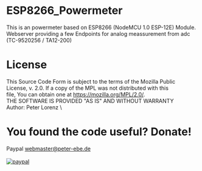 # ESP8266_Powermeter
This is an powermeter based on ESP8266 (NodeMCU 1.0 ESP-12E) Module. 
Webserver providing a few Endpoints for analog meassurement from adc (TC-9520256 / TA12-200)

# License

This Source Code Form is subject to the terms of the Mozilla Public \
License, v. 2.0. If a copy of the MPL was not distributed with this \
file, You can obtain one at https://mozilla.org/MPL/2.0/. \
THE SOFTWARE IS PROVIDED "AS IS" AND WITHOUT WARRANTY \
Author: Peter Lorenz \

# You found the code useful? Donate!

Paypal webmaster@peter-ebe.de \
\
[![paypal](https://www.paypalobjects.com/en_US/i/btn/btn_donateCC_LG.gif)](https://www.paypal.com/cgi-bin/webscr?cmd=_s-xclick&hosted_button_id=DZUZXE2WCJU4U) 

